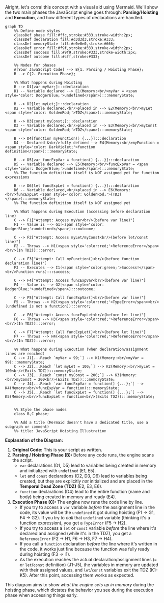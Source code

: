 Alright, let's corral this concept with a visual aid using Mermaid. We'll show the two main phases the JavaScript engine goes through: **Parsing/Hoisting** and **Execution**, and how different types of declarations are handled.

```mermaid
graph TD
    %% Define node styles
    classDef phase fill:#ffc,stroke:#333,stroke-width:2px;
    classDef declaration fill:#d3d3d3,stroke:#333;
    classDef memoryState fill:#e0e0e0,stroke:#666;
    classDef error fill:#f9f,stroke:#333,stroke-width:2px;
    classDef success fill:#9f9,stroke:#333,stroke-width:2px;
    classDef outcome fill:#cff,stroke:#333;

    %% Nodes for phases
    A[Your JavaScript Code] --> B{1. Parsing / Hoisting Phase};
    B --> C{2. Execution Phase};

    %% What happens during Hoisting
    B --> D1[var myVar;]:::declaration
    D1 -- Variable declared --> E1(Memory:<br/>myVar = <span style='color: DodgerBlue;'>undefined</span>):::memoryState;

    B --> D2[let myLet;]:::declaration
    D2 -- Variable declared,<br/>placed in --> E2(Memory:<br/>myLet <span style='color: GoldenRod;'>TDZ</span>):::memoryState;

    B --> D3[const myConst;]:::declaration
    D3 -- Variable declared,<br/>placed in --> E3(Memory:<br/>myConst <span style='color: GoldenRod;'>TDZ</span>):::memoryState;

    B --> D4[function myFunction() {...}]:::declaration
    D4 -- Declared &<br/>fully defined --> E4(Memory:<br/>myFunction = <span style='color: DarkViolet;'>function definition</span>):::memoryState;

    B --> D5[var funcExpVar = function() {...}]:::declaration
    D5 -- Variable declared --> E5(Memory:<br/>funcExpVar = <span style='color: DodgerBlue;'>undefined</span>):::memoryState;
    %% The function definition itself is NOT assigned yet for function expressions

    B --> D6[let funcExpLet = function() {...}]:::declaration
    D6 -- Variable declared,<br/>placed in --> E6(Memory:<br/>funcExpLet <span style='color: GoldenRod;'>(TDZ)</span>):::memoryState;
    %% The function definition itself is NOT assigned yet

    %% What happens during Execution (accessing before declaration line)
    C --> F1["Attempt: Access myVar<br/>(before var line)"]
    F1 -- Value is --> G1[<span style='color: DodgerBlue;'>undefined</span>]:::outcome;

    C --> F2["Attempt: Access myLet/myConst<br/>(before let/const line)"]
    F2 -- Throws --> H1(<span style='color:red;'>ReferenceError</span><br/>(In TDZ)):::error;

    C --> F3["Attempt: Call myFunction()<br/>(before function declaration line)"]
    F3 -- Executes --> I1(<span style='color:green;'>Success!</span><br/>Function runs):::success;

    C --> F4["Attempt: Access funcExpVar<br/>(before var line)"]
    F4 -- Value is --> G2[<span style='color: DodgerBlue;'>undefined</span>]:::outcome;

    C --> F5["Attempt: Call funcExpVar()<br/>(before var line)"]
    F5 -- Throws --> H2(<span style='color:red;'>TypeError</span><br/>(undefined is not a function)):::error;

    C --> F6["Attempt: Access funcExpLet<br/>(before let line)"]
    F6 -- Throws --> H3(<span style='color:red;'>ReferenceError</span><br/>(In TDZ)):::error;

    C --> F7["Attempt: Call funcExpLet()<br/>(before let line)"]
    F7 -- Throws --> H4(<span style='color:red;'>ReferenceError</span><br/>(In TDZ)):::error;

    %% What happens during Execution (when declaration/assignment lines are reached)
    C --> J1[...Reach `myVar = 99;`] --> K1(Memory:<br/>myVar = 99):::memoryState;
    C --> J2[...Reach `let myLet = 100;`] --> K2(Memory:<br/>myLet = 100<br/>(Exits TDZ)):::memoryState;
    C --> J3[...Reach `const myConst = 200;`] --> K3(Memory:<br/>myConst = 200<br/>(Exits TDZ)):::memoryState;
    C --> J4[...Reach `var funcExpVar = function() {...};`] --> K4(Memory:<br/>funcExpVar = function):::memoryState;
    C --> J5[...Reach `let funcExpLet = function() {...};`] --> K5(Memory:<br/>funcExpLet = function<br/>(Exits TDZ)):::memoryState;


    %% Style the phase nodes
    class B,C phase;

    %% Add a title (Mermaid doesn't have a dedicated title, use a subgraph or comment)
    %% title: JavaScript Hoisting Illustration
```

**Explanation of the Diagram:**

1.  **Original Code:** This is your script as written.
2.  **Parsing / Hoisting Phase (B):** Before any code runs, the engine scans the script.
    *   `var` declarations (D1, D5) lead to variables being created in memory and initialized with `undefined` (E1, E5).
    *   `let` and `const` declarations (D2, D3, D6) lead to variables being created, but they are explicitly *not* initialized and are placed in the **Temporal Dead Zone (TDZ)** (E2, E3, E6).
    *   `function` declarations (D4) lead to the entire function (name and body) being created in memory and ready (E4).
3.  **Execution Phase (C):** The engine now runs the code line by line.
    *   If you try to access a `var` variable *before* the assignment line in the code, its value will be the `undefined` it got during hoisting (F1 -> G1, F4 -> G2). If you try to *call* that `undefined` variable (thinking it's a function expression), you get a `TypeError` (F5 -> H2).
    *   If you try to access a `let` or `const` variable *before* the line where it's declared and assigned (while it's in the TDZ), you get a `ReferenceError` (F2 -> H1, F6 -> H3, F7 -> H4).
    *   If you call a `function` declaration *before* the line where it's written in the code, it works just fine because the function was fully ready during hoisting (F3 -> I1).
    *   As the execution reaches the actual declaration/assignment lines (`=` or `let`/`const` definition) (J1-J5), the variables in memory are updated with their assigned values, and `let`/`const` variables exit the TDZ (K1-K5). After this point, accessing them works as expected.

This diagram aims to show *what the engine sets up in memory* during the hoisting phase, which dictates the behavior you see during the execution phase when accessing things early.
